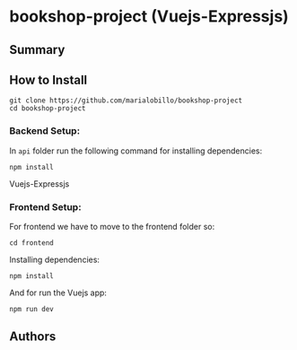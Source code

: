 # bookshop-project (Vuejs-Expressjs)





## Summary





## How to Install

```
git clone https://github.com/marialobillo/bookshop-project
cd bookshop-project
```

### Backend Setup:

In `api` folder run the following command for installing dependencies:

```
npm install
```


Vuejs-Expressjs
### Frontend Setup:

For frontend we have to move to the frontend folder so:

```
cd frontend
```

Installing dependencies:

```
npm install
```

And for run the Vuejs app:

```
npm run dev
```





## Authors